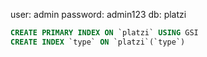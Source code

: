 
user: admin
password: admin123
db: platzi

```sql
CREATE PRIMARY INDEX ON `platzi` USING GSI
CREATE INDEX `type` ON `platzi`(`type`)
```

